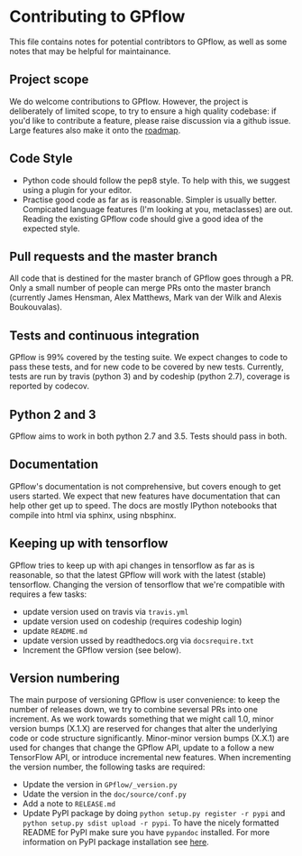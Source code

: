 # Contributing to GPflow
This file contains notes for potential contribtors to GPflow, as well as some notes that may be helpful for maintainance.

## Project scope
We do welcome contributions to GPflow. However, the project is deliberately of limited scope, to try to ensure a high quality codebase: if you'd like to contribute a feature, please raise discussion via a github issue. Large features also make it onto the [roadmap](roadmap.md).

## Code Style
 - Python code should follow the pep8 style. To help with this, we suggest using a plugin for your editor. 
 - Practise good code as far as is reasonable. Simpler is usually better. Compicated language features (I'm looking at you, metaclasses) are out. Reading the existing GPflow code should give a good idea of the expected style.

## Pull requests and the master branch
All code that is destined for the master branch of GPflow goes through a PR. Only a small number of people can merge PRs onto the master branch (currently James Hensman, Alex Matthews, Mark van der Wilk and Alexis Boukouvalas). 

## Tests and continuous integration
GPflow is 99% covered by the testing suite. We expect changes to code to pass these tests, and for new code to be covered by new tests. Currently, tests are run by travis (python 3) and by codeship (python 2.7), coverage is reported by codecov. 

## Python 2 and 3
GPflow aims to work in both python 2.7 and 3.5. Tests should pass in both. 

## Documentation
GPflow's documentation is not comprehensive, but covers enough to get users started. We expect that new features have documentation that can help other get up to speed. The docs are mostly IPython notebooks that compile into html via sphinx, using nbsphinx.

## Keeping up with tensorflow
GPflow tries to keep up with api changes in tensorflow as far as is reasonable, so that the latest GPflow will work with the latest (stable) tensorflow. Changing the version of tensorflow that we're compatible with requires a few tasks:
 - update version used on travis via `travis.yml`
 - update version used on codeship (requires codeship login)
 - update `README.md`
 - update version ussed by readthedocs.org via `docsrequire.txt`
 - Increment the GPflow version (see below). 

## Version numbering
The main purpose of versioning GPflow is user convenience: to keep the number of releases down, we try to combine seversal PRs into one increment. As we work towards something that we might call 1.0, minor version bumps (X.1.X) are reserved for changes that alter the underlying code or code structure significantly. Minor-minor version bumps (X.X.1) are used for changes that change the GPflow API, update to a follow a new TensorFlow API, or introduce incremental new features.
When incrementing the version number, the following tasks are required:
 - Update the version in `GPflow/_version.py`
 - Udate the version in the `doc/source/conf.py`
 - Add a note to `RELEASE.md`
 - Update PyPI package by doing `python setup.py register -r pypi` and `python setup.py sdist upload -r pypi`. To have the nicely formatted README for PyPI make sure you have `pypandoc` installed. For more information on PyPI package installation see [here](http://peterdowns.com/posts/first-time-with-pypi.html).


